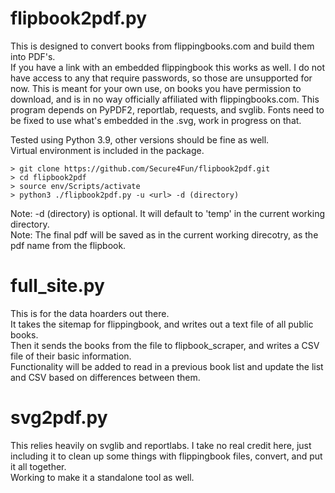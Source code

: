 # flipbook2pdf.py
This is designed to convert books from flippingbooks.com and build them into PDF's.  
If you have a link with an embedded flippingbook this works as well. 
I do not have access to any that require passwords, so those are unsupported for now.
This is meant for your own use, on books you have permission to download, and is in no way officially affiliated with flippingbooks.com.
This program depends on PyPDF2, reportlab, requests, and svglib.
Fonts need to be fixed to use what's embedded in the .svg, work in progress on that. 

Tested using Python 3.9, other versions should be fine as well.  
Virtual environment is included in the package.

	> git clone https://github.com/Secure4Fun/flipbook2pdf.git   
	> cd flipbook2pdf  
	> source env/Scripts/activate  
	> python3 ./flipbook2pdf.py -u <url> -d (directory)  

Note: -d (directory) is optional. It will default to 'temp' in the current working directory.  
Note: The final pdf will be saved as in the current working direcotry,
as the pdf name from the flipbook.  

# full_site.py
This is for the data hoarders out there.  
It takes the sitemap for flippingbook, and writes out a text file of all public books.  
Then it sends the books from the file to flipbook_scraper, and writes a CSV file of their
basic information.    
Functionality will be added to read in a previous book list and update the list and CSV based on
differences between them.  

# svg2pdf.py
This relies heavily on svglib and reportlabs. I take no real credit here, just including it to 
clean up some things with flippingbook files, convert, and put it all together.  
Working to make it a standalone tool as well.  
